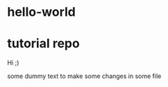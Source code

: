 # hello-world
tutorial repo
=============

Hi ;)

some dummy text to make some changes in some file
